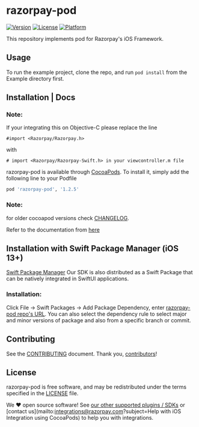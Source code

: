 # razorpay-pod

[![Version](https://img.shields.io/cocoapods/v/razorpay-pod.svg?style=flat)](http://cocoapods.org/pods/razorpay-pod)
[![License](https://img.shields.io/cocoapods/l/razorpay-pod.svg?style=flat)](http://cocoapods.org/pods/razorpay-pod)
[![Platform](https://img.shields.io/cocoapods/p/razorpay-pod.svg?style=flat)](http://cocoapods.org/pods/razorpay-pod)

This repository implements pod for Razorpay's iOS Framework.

## Usage

To run the example project, clone the repo, and run `pod install` from the Example directory first.

## Installation | Docs

### Note:

If your integrating this on Objective-C please replace the line

```
#import <Razorpay/Razorpay.h>
```

with

```
# import <Razorpay/Razorpay-Swift.h> in your viewcontroller.m file
```

razorpay-pod is available through [CocoaPods]. To install
it, simply add the following line to your Podfile

```ruby
pod 'razorpay-pod', '1.2.5'
```

### Note:

for older cocoapod versions check [CHANGELOG](https://github.com/razorpay/razorpay-pod/blob/1.1.12/CHANGELOG.md).

Refer to the documentation from [here](https://razorpay.com/docs/payment-gateway/ios-integration/standard/)

## Installation with Swift Package Manager (iOS 13+)

[Swift Package Manager](https://www.swift.org/package-manager/) Our SDK is also distributed as a Swift Package that can be natively integrated in SwiftUI applications.

### Installation:

Click File -> Swift Packages -> Add Package Dependency, enter [razorpay-pod repo's URL](https://github.com/razorpay/razorpay-pod). You can also select the dependency rule to select major and minor versions of package and also from a specific branch or commit.

## Contributing

See the [CONTRIBUTING] document.
Thank you, [contributors]!

## License

razorpay-pod is free software, and may be redistributed
under the terms specified in the [LICENSE] file.

We :heart: open source software!
See [our other supported plugins / SDKs]
or [contact us](mailto:integrations@razorpay.com?subject=Help with iOS Integration using CocoaPods) to help you with integrations.

[cocoapods]: http://cocoapods.org
[razorpay.com/mobile]: https://razorpay.com/mobile
[contributing]: CONTRIBUTING.md
[contributors]: https://github.com/razorpay/razorpay-pod/graphs/contributors
[license]: /LICENSE
[our other supported plugins / sdks]: https://razorpay.com/integrations "List of our supported integrations"
